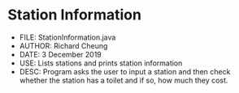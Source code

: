 # Station Information
* FILE:      StationInformation.java
* AUTHOR:      Richard Cheung
* DATE:      3 December 2019
* USE:      Lists stations and prints station information
* DESC:      Program asks the user to input a station and then check  
      whether the station has a toilet and if so, how much they cost.
